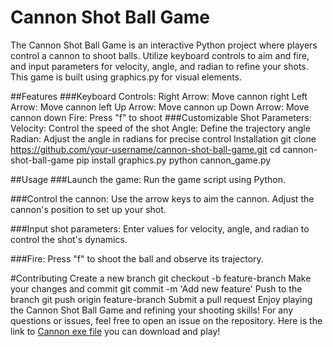 # Cannon Shot Ball Game
The Cannon Shot Ball Game is an interactive Python project where players control a cannon to shoot balls. Utilize keyboard controls to aim and fire, and input parameters for velocity, angle, and radian to refine your shots. This game is built using graphics.py for visual elements.

##Features
###Keyboard Controls:
Right Arrow: Move cannon right
Left Arrow: Move cannon left
Up Arrow: Move cannon up
Down Arrow: Move cannon down
Fire: Press "f" to shoot
###Customizable Shot Parameters:
Velocity: Control the speed of the shot
Angle: Define the trajectory angle
Radian: Adjust the angle in radians for precise control
Installation
git clone https://github.com/your-username/cannon-shot-ball-game.git
cd cannon-shot-ball-game
pip install graphics.py
python cannon_game.py

##Usage
###Launch the game:
Run the game script using Python.

###Control the cannon:
Use the arrow keys to aim the cannon. Adjust the cannon's position to set up your shot.

###Input shot parameters:
Enter values for velocity, angle, and radian to control the shot's dynamics.

###Fire:
Press "f" to shoot the ball and observe its trajectory.

#Contributing
Create a new branch
git checkout -b feature-branch
Make your changes and commit
git commit -m 'Add new feature'
Push to the branch
git push origin feature-branch
Submit a pull request
Enjoy playing the Cannon Shot Ball Game and refining your shooting skills! For any questions or issues, feel free to open an issue on the repository.
Here is the link to [Cannon exe file](https://drive.google.com/file/d/1UsIaCkQ8rarp1Lj-LzuLJuezeeSelhyj/view?usp=sharing) you can download and play!
